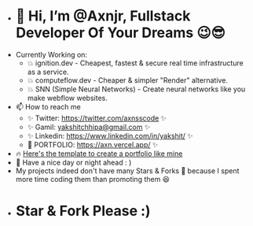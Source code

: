 - # 👋 Hi, I’m @Axnjr, Fullstack Developer Of Your Dreams 😉😎
- Currently Working on:
  - 💥 ignition.dev - Cheapest, fastest & secure real time infrastructure as a service.
  - 💥 computeflow.dev - Cheaper & simpler "Render" alternative.
  - 💥 SNN (Simple Neural Networks) - Create neural networks like you make webflow websites.
- 📫 How to reach me
    - ✨ Twitter: https://twitter.com/axnsscode ✨
    - ✨ Gamil: yakshitchhipa@gmail.com ✨
    - ✨ Linkedin: https://www.linkedin.com/in/yakshit/  ✨
    - 🚀 PORTFOLIO: https://axn.vercel.app/ ✨
- 🔥 [Here's the template to create a portfolio like mine](https://github.com/Axnjr/Portfolio-template)
- 🤙 Have a nice day or night ahead : )
- My projects indeed don't have many Stars & Forks 🤧 because I spent more time coding them than promoting them 😆
- # Star & Fork Please :)
<!-- - # My Resume, if you could review it 👉👈🤞🫵
![RESUME (3)_page-0001](https://github.com/user-attachments/assets/7ff93b29-68a3-4176-b817-6d24dfc428fd)
![RESUME (3)_page-0002](https://github.com/user-attachments/assets/fa2c3266-3f7b-4e96-891b-b25058a64c13) -->



